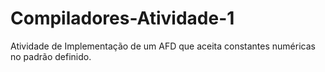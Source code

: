 # Compiladores-Atividade-1
Atividade de Implementação de um AFD que aceita constantes numéricas no padrão definido.
